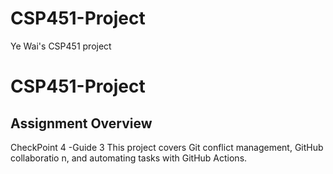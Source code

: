 # CSP451-Project
Ye Wai's CSP451 project
# CSP451-Project
## Assignment Overview
CheckPoint 4 -Guide 3
This project covers Git conflict management, GitHub collaboratio
n, and automating tasks with GitHub Actions.
